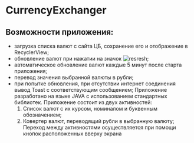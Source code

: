 # CurrencyExchanger
## Возможности приложения:  
*  загрузка списка валют с сайта ЦБ, сохранение его и отображение в RecyclerView;
*  обновление валют при нажатии на значок ![resresh](https://user-images.githubusercontent.com/25653655/93694239-0af47f00-fb12-11ea-852d-490848bcf41c.png);
*  автоматическое обновление валют каждые 5 минут после старта приложения; 
*  перевод значения выбранной валюты в рубли;
*  при попытке обновления, при отсутствии интернет соединения вывод Toast с соответствующим сообщением;
Приложение разработано на языке JAVA c использованием стандартных библиотек.
Приложение состоит из двух активностей:
   1. Список валют с их курсом, номиналом и буквенным обозначением;
   2. Ковертер валют, переводящий рубли в выбранную валюту;
Переход между активностями осуществляется при помощи кнопок расположенных вверху экрана
